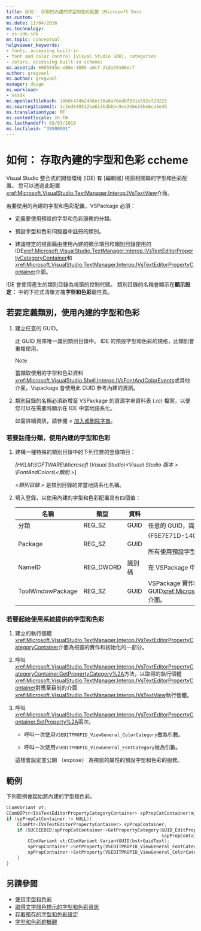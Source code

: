 ```yaml
---
title: 如何： 存取的內建的字型和色彩配置 |Microsoft Docs
ms.custom: ''
ms.date: 11/04/2016
ms.technology:
- vs-ide-sdk
ms.topic: conceptual
helpviewer_keywords:
- fonts, accessing built-in
- font and color control [Visual Studio SDK], categories
- colors, accessing built-in schemes
ms.assetid: 6905845e-e88e-4805-adcf-21da39108ec7
author: gregvanl
ms.author: gregvanl
manager: douge
ms.workload:
- vssdk
ms.openlocfilehash: 180dc474b2458ec38a8a76ed8f931a592cf29225
ms.sourcegitcommit: 1c2ed640512ba613b3bbbc9ce348e28be6ca3e45
ms.translationtype: MT
ms.contentlocale: zh-TW
ms.lasthandoff: 08/03/2018
ms.locfileid: "39500091"
---
```

# <a name="how-to-access-the-built-in-fonts-and-color-ccheme"></a>如何： 存取內建的字型和色彩 ccheme
Visual Studio 整合式的開發環境 (IDE) 有 [編輯器] 視窗相關聯的字型和色彩配置。 您可以透過此配置<xref:Microsoft.VisualStudio.TextManager.Interop.IVsTextView>介面。

 若要使用的內建的字型和色彩配置，VSPackage 必須：

-   定義要使用預設的字型和色彩服務的分類。

-   預設字型和色彩伺服器中註冊的類別。

-   建議特定的視窗藉由使用內建的顯示項目和類別目錄使用的 IDE<xref:Microsoft.VisualStudio.TextManager.Interop.IVsTextEditorPropertyCategoryContainer>和<xref:Microsoft.VisualStudio.TextManager.Interop.IVsTextEditorPropertyContainer>介面。

 IDE 會使用產生的類別目錄為視窗的控制代碼。 類別目錄的名稱會顯示在**顯示設定：** 中的下拉式清單方塊**字型和色彩**屬性頁。

## <a name="to-define-a-category-using-built-in-fonts-and-colors"></a>若要定義類別，使用內建的字型和色彩

1.  建立任意的 GUID。

     此 GUID 用來唯一識別類別目錄中。 IDE 的預設字型和色彩的規格，此類別會重複使用。

    > [!NOTE]
    >  當擷取使用的字型和色彩資料<xref:Microsoft.VisualStudio.Shell.Interop.IVsFontAndColorEvents>或其他介面，Vspackage 會使用此 GUID 參考內建的資訊。

2.  類別目錄的名稱必須新增至 VSPackage 的資源字串資料表 (*.rc*) 檔案，以便您可以在需要時顯示在 IDE 中當地語系化。

     如需詳細資訊，請參閱 <<c0> [ 加入或刪除字串](/cpp/windows/adding-or-deleting-a-string)。

### <a name="to-register-a-category-using-built-in-fonts-and-colors"></a>若要註冊分類，使用內建的字型和色彩

1.  建構一種特殊的類別目錄中的下列位置的登錄項目：

     *[HKLM\SOFTWARE\Microsoft \Visual Studio\\\<Visual Studio 版本 > \FontAndColors\\\<類別 >*]

     *\<類別目錄 >* 是類別目錄的非當地語系化名稱。

2.  填入登錄，以使用內建的字型和色彩配置具有四個值：

    |名稱|類型|資料|描述|
    |----------|----------|----------|-----------------|
    |分類|REG_SZ|GUID|任意的 GUID，識別包含內建的字型和色彩配置的分類。|
    |Package|REG_SZ|GUID|{F5E7E71D-1401-11D1-883B-0000F87579D2}<br /><br /> 所有使用預設字型和色彩組態的 Vspackage 會使用此 GUID。|
    |NameID|REG_DWORD|識別碼|在 VSPackage 中可當地語系化的類別目錄名稱的資源識別碼。|
    |ToolWindowPackage|REG_SZ|GUID|VSPackage 實作的 GUID<xref:Microsoft.VisualStudio.TextManager.Interop.IVsTextView>介面。|

### <a name="to-initiate-the-use-of-system-provided-fonts-and-colors"></a>若要起始使用系統提供的字型和色彩

1.  建立的執行個體<xref:Microsoft.VisualStudio.TextManager.Interop.IVsTextEditorPropertyCategoryContainer>介面為視窗的實作和初始化的一部分。

2.  呼叫<xref:Microsoft.VisualStudio.TextManager.Interop.IVsTextEditorPropertyCategoryContainer.GetPropertyCategory%2A>方法，以取得的執行個體<xref:Microsoft.VisualStudio.TextManager.Interop.IVsTextEditorPropertyContainer>對應至目前的介面<xref:Microsoft.VisualStudio.TextManager.Interop.IVsTextView>執行個體。

3.  呼叫<xref:Microsoft.VisualStudio.TextManager.Interop.IVsTextEditorPropertyContainer.SetProperty%2A>兩次。

    -   呼叫一次使用`VSEDITPROPID_ViewGeneral_ColorCategory`做為引數。

    -   呼叫一次使用`VSEDITPROPID_ViewGeneral_FontCategory`做為引數。

     這樣會設定並公開 （expose） 為視窗的屬性的預設字型和色彩的服務。

## <a name="example"></a>範例
 下列範例會起始將內建的字型和色彩。

```cpp
CComVariant vt;
CComQIPtr<IVsTextEditorPropertyCategoryContainer> spPropCatContainer(m_spView);
if (spPropCatContainer != NULL){
    CComPtr<IVsTextEditorPropertyContainer> spPropContainer;
    if (SUCCEEDED(spPropCatContainer->GetPropertyCategory(GUID_EditPropCategory_View_MasterSettings,
                                                          &spPropContainer))){
        CComVariant vt;CComVariant VariantGUID(bstrGuidText);
        spPropContainer->SetProperty(VSEDITPROPID_ViewGeneral_FontCategory, VariantGUID);
        spPropContainer->SetProperty(VSEDITPROPID_ViewGeneral_ColorCategory, VariantGUID);
    }
}
```

## <a name="see-also"></a>另請參閱

- [使用字型和色彩](../extensibility/using-fonts-and-colors.md)
- [取得文字顏色標示的字型和色彩資訊](../extensibility/getting-font-and-color-information-for-text-colorization.md)
- [存取預存的字型和色彩設定](../extensibility/accessing-stored-font-and-color-settings.md)
- [字型和色彩的概觀](../extensibility/font-and-color-overview.md)